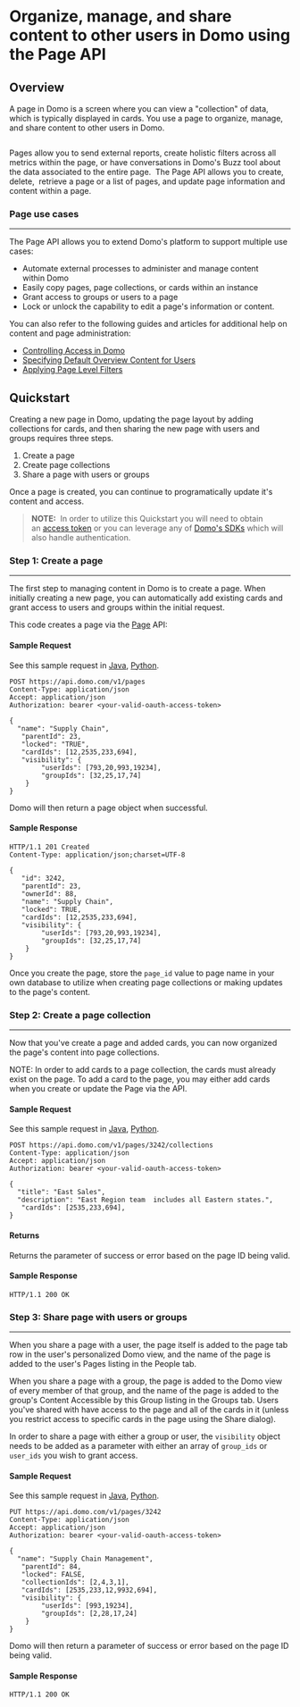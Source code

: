 # Organize, manage, and share content to other users in Domo using the Page API

## Overview
A page in Domo is a screen where you can view a "collection" of data, which is typically displayed in cards. You use a page to organize, manage, and share content to other users in Domo.

<a href="https://s3.amazonaws.com/development.domo.com/wp-content/uploads/2017/08/09100910/PageVisuals.png"><img class="aligncenter size-full wp-image-3185" src="https://s3.amazonaws.com/development.domo.com/wp-content/uploads/2017/08/09100910/PageVisuals.png" alt="" /></a>

Pages allow you to send external reports, create holistic filters across all metrics within the page, or have conversations in Domo's Buzz tool about the data associated to the entire page.  The Page API allows you to create, delete,  retrieve a page or a list of pages, and update page information and content within a page.

### Page use cases
---
The Page API allows you to extend Domo's platform to support multiple use cases:
<ul>
 	<li>Automate external processes to administer and manage content within Domo</li>
 	<li>Easily copy pages, page collections, or cards within an instance</li>
 	<li>Grant access to groups or users to a page</li>
 	<li>Lock or unlock the capability to edit a page's information or content.</li>
</ul>


You can also refer to the following guides and articles for additional help on content and page administration:
<ul>
 	<li><a href="https://knowledge.domo.com/Administer/Controlling_Access_in_Domo" target="_blank" rel="noopener">Controlling Access in Domo</a></li>
 	<li><a href="https://domohelp.domo.com/hc/en-us/articles/360043439153-Specifying-Default-Overview-Content-for-Users" target="_blank" rel="noopener">Specifying Default Overview Content for Users</a></li>
 	<li><a href="https://knowledge.domo.com/Optimize/Filtering_Data/02Applying_Page-Level_Filters" target="_blank" rel="noopener">Applying Page Level Filters</a></li>
</ul>

## Quickstart
Creating a new page in Domo, updating the page layout by adding collections for cards, and then sharing the new page with users and groups requires three steps.
<ol>
 	<li>Create a page</li>
 	<li>Create page collections</li>
 	<li>Share a page with users or groups</li>
</ol>
Once a page is created, you can continue to programatically update it's content and access.

> **NOTE:** 
> In order to utilize this Quickstart you will need to obtain an [access token](../API-Reference/Embed-APIs/Embed-Token-API.yaml#quickstart) or you can leverage any of [Domo's SDKs](../Getting-Started/sdks.md) which will also handle authentication.

### Step 1: Create a page
---
The first step to managing content in Domo is to create a page. When initially creating a new page, you can automatically add existing cards and grant access to users and groups within the initial request.  

This code creates a page via the [Page](../API-Reference/Domo-APIs/Page-API.yaml) API:

#### Sample Request
See this sample request in <a href="https://github.com/domoinc/domo-java-sdk/blob/master/domo-java-sdk-all/src/test/java/com/domo/sdk/pages/CreateExample.java" target="_blank" rel="noopener">Java</a>, <a href="https://github.com/domoinc/domo-python-sdk/blob/master/examples/page.py" target="_blank" rel="noopener">Python</a>.

```HTTP
POST https://api.domo.com/v1/pages 
Content-Type: application/json
Accept: application/json
Authorization: bearer <your-valid-oauth-access-token>

{
  "name": "Supply Chain",
   "parentId": 23,
   "locked": "TRUE",
   "cardIds": [12,2535,233,694], 
   "visibility": {
        "userIds": [793,20,993,19234],
        "groupIds": [32,25,17,74]
    }
}
```

Domo will then return a page object when successful. 

#### Sample Response
```HTTP
HTTP/1.1 201 Created
Content-Type: application/json;charset=UTF-8

{
   "id": 3242,
   "parentId": 23,
   "ownerId": 88,
   "name": "Supply Chain",
   "locked": TRUE,
   "cardIds": [12,2535,233,694], 
   "visibility": {
        "userIds": [793,20,993,19234],
        "groupIds": [32,25,17,74]
    }
}
```

Once you create the page, store the `page_id` value to page name in your own database to utilize when creating page collections or making updates to the page's content.

### Step 2: Create a page collection
---
Now that you've create a page and added cards, you can now organized the page's content into page collections.  

NOTE: In order to add cards to a page collection,  the cards must already exist on the page. To add a card to the page, you may either add cards when you create or update the Page via the API.

#### Sample Request

See this sample request in <a href="https://github.com/domoinc/domo-java-sdk/blob/master/domo-java-sdk-all/src/test/java/com/domo/sdk/pages/CollectionCreateExample.java" target="_blank" rel="noopener">Java</a>, <a href="https://github.com/domoinc/domo-python-sdk/blob/master/examples/page.py" target="_blank" rel="noopener">Python</a>.

```HTTP
POST https://api.domo.com/v1/pages/3242/collections
Content-Type: application/json
Accept: application/json
Authorization: bearer <your-valid-oauth-access-token>

{
  "title": "East Sales",
  "description": "East Region team  includes all Eastern states.",
   "cardIds": [2535,233,694], 
}
```

#### Returns

Returns the parameter of success or error based on the page ID being valid.

#### Sample Response
```HTTP
HTTP/1.1 200 OK
```

### Step 3: Share page with users or groups
---
When you share a page with a user, the page itself is added to the page tab row in the user's personalized Domo view, and the name of the page is added to the user's Pages listing in the People tab. 

When you share a page with a group, the page is added to the Domo view of every member of that group, and the name of the page is added to the group's Content Accessible by this Group listing in the Groups tab. Users you've shared with have access to the page and all of the cards in it (unless you restrict access to specific cards in the page using the Share dialog).

In order to share a page with either a group or user, the `visibility` object needs to be added as a parameter with either an array of  `group_ids` or `user_ids` you wish to grant access.

#### Sample Request

See this sample request in <a href="https://github.com/domoinc/domo-java-sdk/blob/master/domo-java-sdk-all/src/test/java/com/domo/sdk/pages/UpdateExample.java" target="_blank" rel="noopener">Java</a>, <a href="https://github.com/domoinc/domo-python-sdk/blob/master/examples/page.py" target="_blank" rel="noopener">Python</a>.

```HTTP
PUT https://api.domo.com/v1/pages/3242
Content-Type: application/json
Accept: application/json
Authorization: bearer <your-valid-oauth-access-token>

{
  "name": "Supply Chain Management",
   "parentId": 84,
   "locked": FALSE,
   "collectionIds": [2,4,3,1],
   "cardIds": [2535,233,12,9932,694], 
   "visibility": {
        "userIds": [993,19234],
        "groupIds": [2,28,17,24]
    }
}
```
Domo will then return a parameter of success or error based on the page ID being valid.

#### Sample Response
```HTTP
HTTP/1.1 200 OK
```


